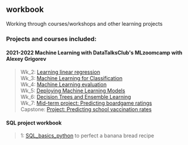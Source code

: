 ## workbook
Working through courses/workshops and other learning projects

### Projects and courses included:

#### 2021-2022 Machine Learning with DataTalksClub's MLzoomcamp with Alexey Grigorev 

> Wk_2: [Learning linear regression](https://github.com/jazwilson/workbook/blob/main/mlzoomcamp/wk02/wk02_hw.ipynb)  <br />
> Wk_3: [Machine Learning for Classification](https://github.com/jazwilson/workbook/blob/main/mlzoomcamp/wk03/wk03_hw.ipynb)  <br />
> Wk_4: [Machine Learning evaluation](https://github.com/jazwilson/workbook/blob/main/mlzoomcamp/wk04/wk04.ipynb)  <br />
> Wk_5: [Deploying Machine Learning Models](https://github.com/jazwilson/workbook/tree/main/mlzoomcamp/wk05)  <br />
> Wk_6: [Decision Trees and Ensemble Learning](https://github.com/jazwilson/workbook/blob/main/mlzoomcamp/wk06/wk06_hw.ipynb)  <br />
> Wk_7: [Mid-term project: Predicting boardgame ratings](https://github.com/jazwilson/workbook/tree/main/mlzoomcamp/wk07_midterm_project)  <br />
> Capstone: [Project: Predicting school vaccination rates](https://github.com/jazwilson/workbook/tree/main/mlzoomcamp/capstone_project)  <br />


#### SQL project workbook

> 1: [SQL_basics_python](https://github.com/jazwilson/workbook/tree/main/SQL/SQL_basics_banana_bread) to perfect a banana bread recipe  <br />
